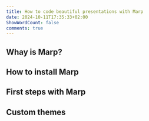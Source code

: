 ```yaml
---
title: How to code beautiful presentations with Marp
date: 2024-10-11T17:35:33+02:00
ShowWordCount: false
comments: true
---
```


## Whay is Marp?

## How to install Marp

## First steps with Marp

## Custom themes